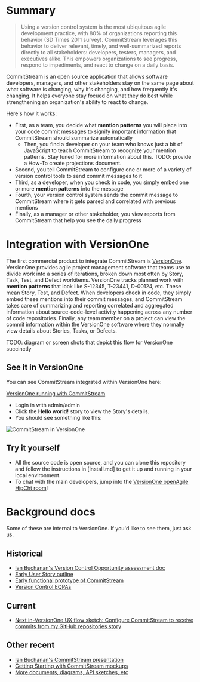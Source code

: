 # Summary

> Using a version control system is the most ubiquitous agile development practice, with 80% of organizations reporting this behavior (SD Times 2011 survey). CommitStream leverages this behavior to deliver relevant, timely, and well-summarized reports directly to all stakeholders: developers, testers, managers, and executives alike. This empowers organizations to see progress, respond to impediments, and react to change on a daily basis.


CommitStream is an open source application that allows software developers, managers, and other stakeholders stay on the same page about what software is changing, why it's changing, and how frequently it's changing. It helps everyone stay focued on what they do best while strengthening an organization's ability to react to change.

Here's how it works:

* First, as a team, you decide what **mention patterns** you will place into your code commit messages to signify important information that CommitStream should summarize automatically
  * Then, you find a developer on your team who knows just a bit of JavaScript to teach CommitStream to recognize your mention patterns. Stay tuned for more information about this. TODO: provide a How-To create projections document.
* Second, you tell CommitStream to configure one or more of a variety of version control tools to send commit messages to it
* Third, as a developer, when you check in code, you simply embed one or more **mention patterns** into the message
* Fourth, your version control system sends the commit message to CommitStream where it gets parsed and correlated with previous mentions
* Finally, as a manager or other stakeholder, you view reports from CommitStream that help you see the daily progress 

# Integration with VersionOne

The first commercial product to integrate CommitStream is [VersionOne](http://www.versionone.com). VersionOne provides agile project management software that teams use to divide work into a series of iterations, broken down most often by Story, Task, Test, and Defect workitems. VersionOne tracks planned work with **mention patterns** that look like S-12345, T-23441, D-00124, etc. These mean Story, Test, and Defect. When developers check in code, they simply embed these mentions into their commit messages, and CommitStream takes care of summarizing and reporting correlated and aggregated information about source-code-level activity happening across any number of code repositories. Finally, any team member on a project can view the commit information within the VersionOne software where they normally view details about Stories, Tasks, or Defects.

TODO: diagram or screen shots that depict this flow for VersionOne succinctly

## See it in VersionOne

You can see CommitStream integrated within VersionOne here: 

[VersionOne running with CommitStream](http://v1commitstream.cloudapp.net/VersionOne/Default.aspx?menu=PrimaryBacklogPage)

* Login in with admin/admin
* Click the **Hello world!** story to view the Story's details.
* You should see something like this:

![CommitStream in VersionOne](https://s3.amazonaws.com/uploads.hipchat.com/12722/130235/RnXR8nbRwcAapyn/upload.png)

## Try it yourself

* All the source code is open source, and you can clone this repository and follow the instructions in [install.md] to get it up and running in your local environment.
* To chat with the main developers, jump into the [VersionOne openAgile HipCht room](http://www.hipchat.com/gPrJ5JgFd)!

# Background docs

Some of these are internal to VersionOne. If you'd like to see them, just ask us.

## Historical

* [Ian Buchanan's Version Control Opportunity assessment doc](http://confluence/display/V1Integrations/Version+Control+Opportunity)
* [Early User Story outline](http://confluence/display/V1Integrations/Commit+Service+User+Stories)
* [Early functional prototype of CommitStream](http://confluence/display/V1Integrations/Commit+Service+3PM)
* [Version Control EQPAs](http://confluence/display/V1Integrations/Version+Control+Integration+EQPAs)

## Current

* [Next in-VersionOne UX flow sketch: Configure CommitStream to receive commits from my GitHub repositories story](https://docs.google.com/document/d/152dzB0ot_F0JuO4PTzPWkgGf1TlAA7KpZG1h9dsNc5w/edit)

## Other recent
* [Ian Buchanan's CommitStream presentation](https://github.com/versionone/CommitStream.Archived/blob/master/CommitStream-Spike-Joe-Ira/doc/Integrating_VCS_with_VersionOne.pptx)
* [Getting Starting with CommitStream mockups](https://github.com/versionone/CommitStream.Archived/blob/master/CommitStream-Spike-Joe-Ira/doc/GettingStartedFlow.pdf)
* [More documents, diagrams, API sketches, etc](https://github.com/versionone/CommitStream.Archived/tree/master/CommitStream-Spike-Joe-Ira/doc)
